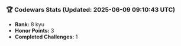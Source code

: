 ### 🏆 Codewars Stats (Updated: 2025-06-09 09:10:43 UTC)

- **Rank:** 8 kyu
- **Honor Points:** 3
- **Completed Challenges:** 1
